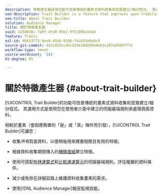 ```yaml
---
description: 特徵產生器這項功能可改善傳統的畫素式資料收集和受眾建立/細分程式。 其運用方式是使用您在使用者介面中建立的伺服器端規則來處理頁面資料。
seo-description: Trait Builder is a feature that improves upon traditional pixel-based data collection and audience creation/segmentation processes. It works by processing page data with server-side rules you create in the user interface.
seo-title: About Trait Builder
solution: Audience Manager
title: 關於特徵產生器
uuid: 4258616c-7a9f-4fe9-95e2-9f51896a14ab
feature: Traits
exl-id: 4bb53775-9ee0-45b6-9396-f4cb93e6e6c9
source-git-commit: 4d3c859cc4dc5294286680b0e63c287e0409f7fd
workflow-type: tm+mt
source-wordcount: '141'
ht-degree: 0%

---
```


# 關於特徵產生器 {#about-trait-builder}

[!UICONTROL Trait Builder]的功能可改善傳統的畫素式資料收集和受眾建立/細分程式。 其運用方式是使用您在使用者介面中建立的伺服器端規則來處理頁面資料。

<!-- c_tb_about.xml -->

相較於畫素（會因應簡單的「是」或「真」條件而引發），[!UICONTROL Trait Builder]可讓您：

* 收集&#x200B;*所有*&#x200B;頁面資料，以便稍後用來建置相關且有用的特徵。
* 根據資料收集期間傳入的[機碼值組](../../reference/key-value-pairs-explained.md)建立特徵。
* 使用可搭配[布林運算式](../../reference/boolean-expressions-tsb.md)和[比較運運算元](../../features/traits/trait-comparison-operators.md)的伺服器端規則，評估複雜的資料條件。

* 減少或免除在詳細目錄上維護資料收集畫素的需求。
* 使用[!DNL Audience Manager]報告監視效能。
